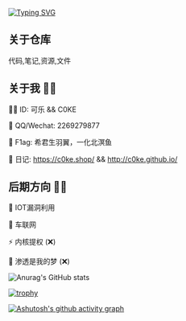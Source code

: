 [![Typing SVG](https://readme-typing-svg.demolab.com?font=Fira+Code&pause=1000&width=435&lines=%E5%BF%83%E6%9C%89%E5%A4%A9%E5%9C%B0%EF%BC%8C%E5%B1%B1%E5%A4%A7%E7%9A%84%E7%83%A6%E6%81%BC%E4%B9%9F%E4%B8%8D%E8%BF%87%E4%B8%80%E9%9A%85)](https://git.io/typing-svg)

## 关于仓库

代码,笔记,资源,文件

## 关于我 🐱‍👤

🐱‍💻 ID: 可乐 && C0KE

💬 QQ/Wechat: 2269279877

🚩 F1ag: 希君生羽翼，一化北溟鱼

📙 日记: https://c0ke.shop/  && http://c0ke.github.io/

## 后期方向 🐱‍🏍

🔭 IOT漏洞利用

🌱 车联网

⚡ 内核提权 (❌)

🐶 渗透是我的梦 (❌)

![Anurag's GitHub stats](https://github-readme-stats.vercel.app/api?username=C0KE&show_icons=true&theme=radical)

[![trophy](https://github-profile-trophy.vercel.app/?username=C0KE&theme=onedark)](https://github.com/ryo-ma/github-profile-trophy)

[![Ashutosh's github activity graph](https://github-readme-activity-graph.vercel.app/graph?username=C0KE&theme=react-dark	)](https://github.com/ashutosh00710/github-readme-activity-graph)
